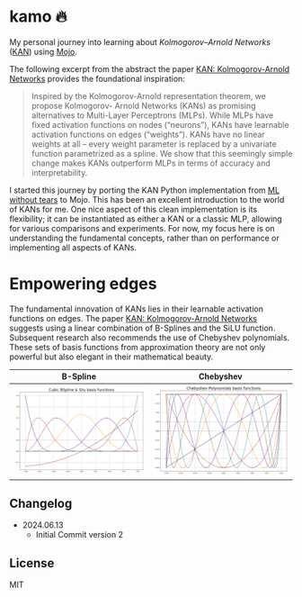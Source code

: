 # kamo 🔥

My personal journey into learning about _Kolmogorov–Arnold Networks_ ([KAN](https://github.com/KindXiaoming/pykan)) using [Mojo](https://docs.modular.com/mojo/manual/).

The following excerpt from the abstract the paper [KAN: Kolmogorov-Arnold Networks](https://arxiv.org/abs/2404.19756) provides the foundational inspiration:

> Inspired by the Kolmogorov-Arnold representation theorem, we propose Kolmogorov- Arnold Networks (KANs) as promising alternatives to Multi-Layer Perceptrons (MLPs). While MLPs have fixed activation functions on nodes (“neurons”), KANs have learnable activation functions on edges (“weights”). KANs have no linear weights at all – every weight parameter is replaced by a univariate function parametrized as a spline. We show that this seemingly simple change makes KANs outperform MLPs in terms of accuracy and interpretability.

I started this journey by porting the KAN Python implementation from  [ML without tears](https://mlwithouttears.com/2024/05/15/a-from-scratch-implementation-of-kolmogorov-arnold-networks-kan/) to Mojo. This has been an excellent introduction to the world of KANs for me. One nice aspect of this clean implementation is its flexibility; it can be instantiated as either a KAN or a classic MLP, allowing for various comparisons and experiments. For now, my focus here is on understanding the fundamental concepts, rather than on performance or implementing all aspects of KANs.

# Empowering edges

The fundamental innovation of KANs lies in their learnable activation functions on edges. The paper [KAN: Kolmogorov-Arnold Networks](https://arxiv.org/abs/2404.19756) suggests using a linear combination of B-Splines and the SiLU function. Subsequent research also recommends the use of Chebyshev polynomials. These sets of basis functions from approximation theory are not only powerful but also elegant in their mathematical beauty. 

| **B-Spline** | **Chebyshev** |
|--------------|--------------|
| <img src="imgs/bspline_silu_basis.png" width="300"/> | <img src="imgs/chebyshev_basis.png" width="300"/> |

## Changelog
  
- 2024.06.13
  - Initial Commit version 2

## License

MIT